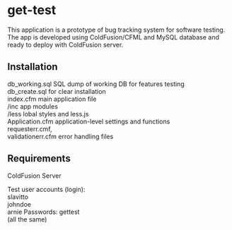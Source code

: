 # get-test
This application is a prototype of bug tracking system for software testing. The app is developed using ColdFusion/CFML and MySQL database and ready to deploy with ColdFusion server. 

## Installation
db_working.sql        SQL dump of working DB for features testing  
db_create.sql         for clear installation  
index.cfm             main application file  
/inc                  app modules  
/less                 lobal styles and less.js  
Application.cfm       application-level settings and functions  
requesterr.cmf,  
validationerr.cfm     error handling files  

## Requirements
ColdFusion Server

Test user accounts (login):   
slavitto   
johndoe  
arnie 
Passwords: gettest   
(all the same)
